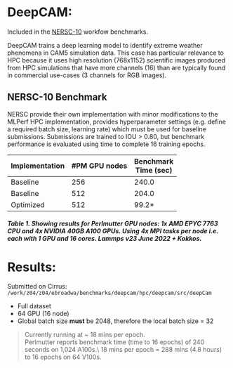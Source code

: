 DeepCAM: 
=========

Included in the [NERSC-10](https://gitlab.com/NERSC/N10-benchmarks/deepcam) workfow benchmarks. 

DeepCAM trains a deep learning model to identify extreme weather phenomena in CAM5 simulation data. This case has particular relevance to HPC because it uses high resolution (768x1152) scientific images produced from HPC simulations that have more channels (16) than are typically found in commercial use-cases (3 channels for RGB images).

## NERSC-10 Benchmark 

NERSC provide their own implementation with minor modifications to the MLPerf HPC implementation, provides hyperparameter settings (e.g. define a required batch size, learning rate) which must be used for baseline submissions. Submissions are trained to IOU > 0.80, but benchmark performance is evaluated using time to complete 16 training epochs. 

| Implementation | #PM GPU nodes | Benchmark <br> Time (sec) |
|---             |---    |---    |
| Baseline       |   256 | 240.0 |
| Baseline       |   512 | 204.0 |
| Optimized      |   512 |  99.2* |

##### Table 1. Showing results for Perlmutter GPU nodes: 1x AMD EPYC 7763 CPU and 4x NVIDIA 40GB A100 GPUs. Using 4x MPI tasks per node i.e. each with 1 GPU and 16 cores. Lammps v23 June 2022 + Kokkos. 


# Results: 

Submitted on Cirrus: `/work/z04/z04/ebroadwa/benchmarks/deepcam/hpc/deepcam/src/deepCam`
* Full dataset 
* 64 GPU (16 node)
* Global batch size **must** be 2048, therefore the local batch size = 32

> Currently running at ~ 18 mins per epoch.\
> Perlmutter reports benchmark time (time to 16 epochs) of 240 seconds on 1,024 A100s.\ 
> 18 mins per epoch = 288 mins (4.8 hours) to 16 epochs on 64 V100s.  
